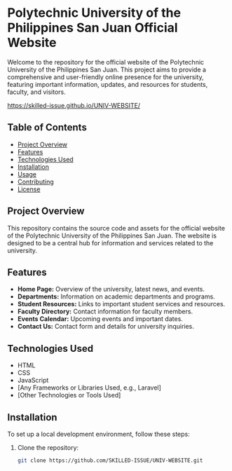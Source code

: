 # Polytechnic University of the Philippines San Juan Official Website

Welcome to the repository for the official website of the Polytechnic University of the Philippines San Juan. This project aims to provide a comprehensive and user-friendly online presence for the university, featuring important information, updates, and resources for students, faculty, and visitors.

https://skilled-issue.github.io/UNIV-WEBSITE/

## Table of Contents

- [Project Overview](#project-overview)
- [Features](#features)
- [Technologies Used](#technologies-used)
- [Installation](#installation)
- [Usage](#usage)
- [Contributing](#contributing)
- [License](#license)

## Project Overview

This repository contains the source code and assets for the official website of the Polytechnic University of the Philippines San Juan. The website is designed to be a central hub for information and services related to the university.

## Features

- **Home Page:** Overview of the university, latest news, and events.
- **Departments:** Information on academic departments and programs.
- **Student Resources:** Links to important student services and resources.
- **Faculty Directory:** Contact information for faculty members.
- **Events Calendar:** Upcoming events and important dates.
- **Contact Us:** Contact form and details for university inquiries.

## Technologies Used

- HTML
- CSS
- JavaScript
- [Any Frameworks or Libraries Used, e.g., Laravel]
- [Other Technologies or Tools Used]

## Installation

To set up a local development environment, follow these steps:

1. Clone the repository:
   ```bash
   git clone https://github.com/SKILLED-ISSUE/UNIV-WEBSITE.git
